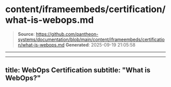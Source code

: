 # content/iframeembeds/certification/what-is-webops.md

> **Source**: https://github.com/pantheon-systems/documentation/blob/main/content/iframeembeds/certification/what-is-webops.md
> **Generated**: 2025-09-19 21:05:58

---

---
title: WebOps Certification
subtitle: "What is WebOps?"
---

<Partial file="certification-guide/what-is-webops.md" />
